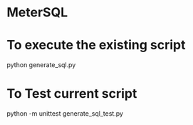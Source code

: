 # MeterSQL

# To execute the existing script
python generate_sql.py

# To Test current script
python -m unittest generate_sql_test.py

